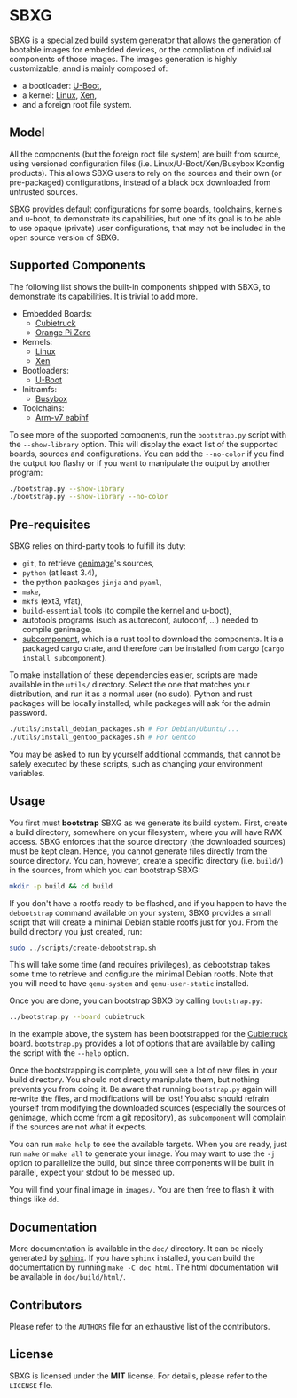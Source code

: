 # SBXG

SBXG is a specialized build system generator that allows the generation of
bootable images for embedded devices, or the compliation of individual
components of those images. The images generation is highly customizable, annd
is mainly composed of:
- a bootloader: [U-Boot][1],
- a kernel: [Linux][2], [Xen][13],
- and a foreign root file system.

## Model

All the components (but the foreign root file system) are built from source,
using versioned configuration files (i.e. Linux/U-Boot/Xen/Busybox Kconfig
products).  This allows SBXG users to rely on the sources and their own (or
pre-packaged) configurations, instead of a black box downloaded from untrusted
sources.

SBXG provides default configurations for some boards, toolchains, kernels and
u-boot, to demonstrate its capabilities, but one of its goal is to be able to
use opaque (private) user configurations, that may not be included in the open
source version of SBXG.


## Supported Components

The following list shows the built-in components shipped with SBXG, to
demonstrate its capabilities. It is trivial to add more.

- Embedded Boards:
  - [Cubietruck][3]
  - [Orange Pi Zero][6]
- Kernels:
  - [Linux][2]
  - [Xen][13]
- Bootloaders:
  - [U-Boot][1]
- Initramfs:
  - [Busybox][11]
- Toolchains:
  - [Arm-v7 eabihf][12]


To see more of the supported components, run the `bootstrap.py` script with the
`--show-library` option. This will display the exact list of the supported
boards, sources and configurations. You can add the `--no-color` if you find the
output too flashy or if you want to manipulate the output by another program:

```bash
./bootstrap.py --show-library
./bootstrap.py --show-library --no-color
```


## Pre-requisites

SBXG relies on third-party tools to fulfill its duty:
- `git`, to retrieve [genimage][4]'s sources,
- `python` (at least 3.4),
- the python packages `jinja` and `pyaml`,
- `make`,
- `mkfs` (ext3, vfat),
- `build-essential` tools (to compile the kernel and u-boot),
- autotools programs (such as autoreconf, autoconf, ...) needed to compile
  genimage.
- [subcomponent][5], which is a rust tool to download the components. It is
  a packaged cargo crate, and therefore can be installed from cargo
  (`cargo install subcomponent`).

To make installation of these dependencies easier, scripts are made available
in the `utils/` directory. Select the one that matches your distribution, and
run it as a normal user (no sudo). Python and rust packages will be locally
installed, while packages will ask for the admin password.


```bash
./utils/install_debian_packages.sh # For Debian/Ubuntu/...
./utils/install_gentoo_packages.sh # For Gentoo
```

You may be asked to run by yourself additional commands, that cannot be safely
executed by these scripts, such as changing your environment variables.


## Usage

You first must **bootstrap** SBXG as we generate its build system. First,
create a build directory, somewhere on your filesystem, where you will have RWX
access. SBXG enforces that the source directory (the downloaded sources) must
be kept clean. Hence, you cannot generate files directly from the source
directory. You can, however, create a specific directory (i.e. `build/`) in the
sources, from which you can bootstrap SBXG:

```bash
mkdir -p build && cd build
```

If you don't have a rootfs ready to be flashed, and if you happen to have the
`debootstrap` command available on your system, SBXG provides a small script
that will create a minimal Debian stable rootfs just for you. From the build
directory you just created, run:

```bash
sudo ../scripts/create-debootstrap.sh
```

This will take some time (and requires privileges), as debootstrap takes some
time to retrieve and configure the minimal Debian rootfs. Note that you will
need to have `qemu-system` and `qemu-user-static` installed.


Once you are done, you can bootstrap SBXG by calling `bootstrap.py`:

```bash
../bootstrap.py --board cubietruck
```

In the example above, the system has been bootstrapped for the [Cubietruck][3]
board. `bootstrap.py` provides a lot of options that are available by calling
the script with the `--help` option.

Once the bootstrapping is complete, you will see a lot of new files in your
build directory. You should not directly manipulate them, but nothing prevents
you from doing it. Be aware that running `bootstrap.py` again will re-write the
files, and modifications will be lost! You also should refrain yourself from
modifying the downloaded sources (especially the sources of genimage, which
come from a git repository), as `subcomponent` will complain if the sources
are not what it expects.

You can run `make help` to see the available targets. When you are ready, just
run `make` or `make all` to generate your image. You may want to use the `-j`
option to parallelize the build, but since three components will be built
in parallel, expect your stdout to be messed up.

You will find your final image in `images/`. You are then free to flash it
with things like `dd`.

## Documentation

More documentation is available in the `doc/` directory. It can be nicely
generated by [sphinx][7]. If you have `sphinx` installed, you can build the
documentation by running `make -C doc html`. The html documentation will be
available in `doc/build/html/`.

## Contributors

Please refer to the `AUTHORS` file for an exhaustive list of the contributors.

## License

SBXG is licensed under the **MIT** license. For details, please refer to the
`LICENSE` file.

[1]: https://www.denx.de/wiki/U-Boot
[2]: https://www.kernel.org/
[3]: https://linux-sunxi.org/Cubietruck
[4]: https://git.pengutronix.de/cgit/genimage
[5]: https://github.com/subcomponent/subcomponent
[6]: http://www.orangepi.org/orangepizero/
[7]: http://www.sphinx-doc.org/en/stable/
[10]: https://www.denx.de/wiki/U-Boot/WebHome
[11]: https://busybox.net/
[12]: http://toolchains.free-electrons.com/
[13]: https://www.xenproject.org/
